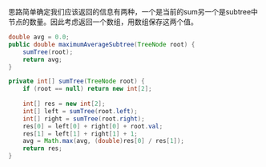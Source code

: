 思路简单确定我们应该返回的信息有两种，一个是当前的sum另一个是subtree中节点的数量。因此考虑返回一个数组，用数组保存这两个值。

```java
double avg = 0.0;
public double maximumAverageSubtree(TreeNode root) {
    sumTree(root);
    return avg;
}

private int[] sumTree(TreeNode root) {
    if (root == null) return new int[2];
    
    int[] res = new int[2];
    int[] left = sumTree(root.left);
    int[] right = sumTree(root.right);
    res[0] = left[0] + right[0] + root.val;
    res[1] = left[1] + right[1] + 1;
    avg = Math.max(avg, (double)res[0] / res[1]);
    return res;
}
```





